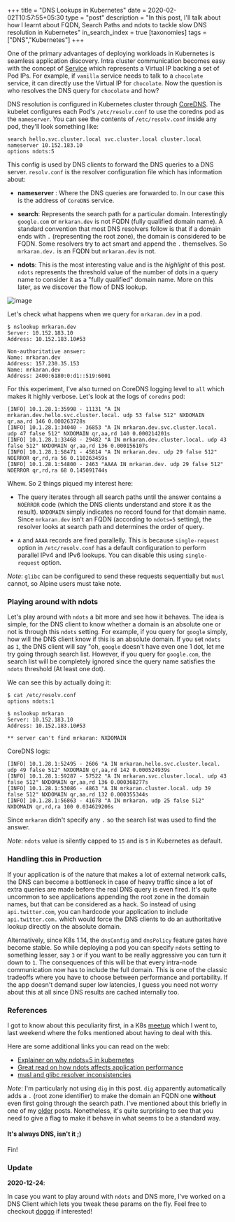 +++
title = "DNS Lookups in Kubernetes"
date = 2020-02-02T10:57:55+05:30
type = "post"
description = "In this post, I'll talk about how I learnt about FQDN, Search Paths and ndots to tackle slow DNS resolution in Kubernetes"
in_search_index = true
[taxonomies]
tags = ["DNS","Kubernetes"]
+++

One of the primary advantages of deploying workloads in Kubernetes is seamless application discovery. Intra cluster communication becomes easy with the concept of [Service](https://kubernetes.io/docs/concepts/services-networking/service/) which represents a Virtual IP backing a set of Pod IPs. For example, if `vanilla` service needs to talk to a `chocolate` service, it can directly use the Virtual IP for `chocolate`. Now the question is who resolves the DNS query for `chocolate` and how?

DNS resolution is configured in Kubernetes cluster through [CoreDNS](https://coredns.io/). The kubelet configures each Pod's `/etc/resolv.conf` to use the coredns pod as the `nameserver`. You can see the contents of `/etc/resolv.conf` inside any pod, they'll look something like:

```shell
search hello.svc.cluster.local svc.cluster.local cluster.local
nameserver 10.152.183.10
options ndots:5
```

This config is used by DNS clients to forward the DNS queries to a DNS server. `resolv.conf` is the resolver configuration file which has information about:

- **nameserver** : Where the DNS queries are forwarded to. In our case this is the address of `CoreDNS` service.

- **search**: Represents the search path for a particular domain. Interestingly `google.com` or `mrkaran.dev` is not FQDN (fully qualified domain name). A standard convention that most DNS resolvers follow is that if a domain ends with `.` (representing the root zone), the domain is considered to be FQDN. Some resolvers try to act smart and append the `.` themselves. So `mrkaran.dev.` is an FQDN but `mrkaran.dev` is not.

- **ndots**: This is the most interesting value and is the _highlight_ of this post. `ndots` represents the threshold value of the number of dots in a query name to consider it as a "fully qualified" domain name. More on this later, as we discover the flow of DNS lookup.

![image](/images/dns-k8s.png)

Let's check what happens when we query for `mrkaran.dev` in a pod.

```shell
$ nslookup mrkaran.dev
Server: 10.152.183.10
Address: 10.152.183.10#53

Non-authoritative answer:
Name: mrkaran.dev
Address: 157.230.35.153
Name: mrkaran.dev
Address: 2400:6180:0:d1::519:6001
```

For this experiment, I've also turned on CoreDNS logging level to `all` which makes it highly verbose. Let's look at the logs of `coredns` pod:

```shell
[INFO] 10.1.28.1:35998 - 11131 "A IN mrkaran.dev.hello.svc.cluster.local. udp 53 false 512" NXDOMAIN qr,aa,rd 146 0.000263728s
[INFO] 10.1.28.1:34040 - 36853 "A IN mrkaran.dev.svc.cluster.local. udp 47 false 512" NXDOMAIN qr,aa,rd 140 0.000214201s
[INFO] 10.1.28.1:33468 - 29482 "A IN mrkaran.dev.cluster.local. udp 43 false 512" NXDOMAIN qr,aa,rd 136 0.000156107s
[INFO] 10.1.28.1:58471 - 45814 "A IN mrkaran.dev. udp 29 false 512" NOERROR qr,rd,ra 56 0.110263459s
[INFO] 10.1.28.1:54800 - 2463 "AAAA IN mrkaran.dev. udp 29 false 512" NOERROR qr,rd,ra 68 0.145091744s
```

Whew. So 2 things piqued my interest here:

- The query iterates through all search paths until the answer contains a `NOERROR` code (which the DNS clients understand and store it as the result). `NXDOMAIN` simply indicates no record found for that domain name. Since `mrkaran.dev` isn't an FQDN (according to `ndots=5` setting), the resolver looks at search path and determines the order of query.

- `A` and `AAAA` records are fired parallelly. This is because `single-request` option in `/etc/resolv.conf` has a default configuration to perform parallel IPv4 and IPv6 lookups. You can disable this using `single-request` option.

_Note_: `glibc` can be configured to send these requests sequentially but `musl` cannot, so Alpine users must take note.

### Playing around with ndots

Let's play around with `ndots` a bit more and see how it behaves. The idea is simple, for the DNS client to know whether a domain is an absolute one or not is through this `ndots` setting. For example, if you query for `google` simply, how will the DNS client know if this is an absolute domain. If you set `ndots` as `1`, the DNS client will say "oh, `google` doesn't have even one 1 dot, let me try going through search list. However, if you query for `google.com`, the search list will be completely ignored since the query name satisfies the `ndots` threshold (At least one dot).

We can see this by actually doing it:

```shell
$ cat /etc/resolv.conf
options ndots:1
```

```shell
$ nslookup mrkaran
Server: 10.152.183.10
Address: 10.152.183.10#53

** server can't find mrkaran: NXDOMAIN
```

CoreDNS logs:

```shell
[INFO] 10.1.28.1:52495 - 2606 "A IN mrkaran.hello.svc.cluster.local. udp 49 false 512" NXDOMAIN qr,aa,rd 142 0.000524939s
[INFO] 10.1.28.1:59287 - 57522 "A IN mrkaran.svc.cluster.local. udp 43 false 512" NXDOMAIN qr,aa,rd 136 0.000368277s
[INFO] 10.1.28.1:53086 - 4863 "A IN mrkaran.cluster.local. udp 39 false 512" NXDOMAIN qr,aa,rd 132 0.000355344s
[INFO] 10.1.28.1:56863 - 41678 "A IN mrkaran. udp 25 false 512" NXDOMAIN qr,rd,ra 100 0.034629206s
```

Since `mrkaran` didn't specify any `.` so the search list was used to find the answer.

_Note_: `ndots` value is silently capped to `15` and is `5` in Kubernetes as default.

### Handling this in Production

If your application is of the nature that makes a lot of external network calls, the DNS can become a bottleneck in case of heavy traffic since a lot of extra queries are made before the real DNS query is even fired. It's quite uncommon to see applications appending the root zone in the domain names, but that can be considered as a hack. So instead of using `api.twitter.com`, you can hardcode your application to include `api.twitter.com.` which would force the DNS clients to do an authoritative lookup directly on the absolute domain.

Alternatively, since K8s 1.14, the `dnsConfig` and `dnsPolicy` feature gates have become stable. So while deploying a pod you can specify `ndots` setting to something lesser, say `3` or if you want to be really aggressive you can turn it down to `1`. The consequences of this will be that every intra-node communication now has to include the full domain. This is one of the classic tradeoffs where you have to choose between performance and portability. If the app doesn't demand super low latencies, I guess you need not worry about this at all since DNS results are cached internally too.

### References

I got to know about this peculiarity first, in a K8s [meetup](https://failuremodes.dev/) which I went to, last weekend where the folks mentioned about having to deal with this.

Here are some additional links you can read on the web:

- [Explainer on why ndots=5 in kubernetes](https://github.com/kubernetes/kubernetes/issues/33554#issuecomment-266251056)
- [Great read on how ndots affects application performance](https://pracucci.com/kubernetes-dns-resolution-ndots-options-and-why-it-may-affect-application-performances.html)
- [musl and glibc resolver inconsistencies](https://www.openwall.com/lists/musl/2017/03/15/3)

_Note_: I'm particularly not using `dig` in this post. `dig` apparently automatically adds a `.` (root zone identifier) to make the domain an FQDN one **without** even first going through the search path. I've mentioned about this briefly in one of my [older](https://mrkaran.dev/posts/dig-overview/) posts. Nonetheless, it's quite surprising to see that you need to give a flag to make it behave in what seems to be a standard way.

#### It's always DNS, isn't it ;)

Fin!

### Update

**2020-12-24**:

In case you want to play around with `ndots` and DNS more, I've worked on a DNS Client which lets you tweak these params on the fly. Feel free to checkout [doggo](https://github.com/mr-karan/doggo) if interested!
